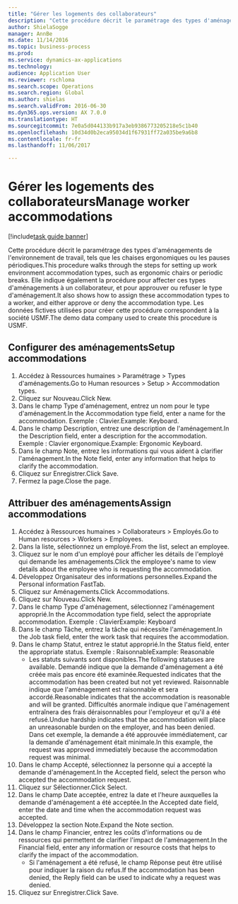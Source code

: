 ```yaml
--- 
title: "Gérer les logements des collaborateurs"
description: "Cette procédure décrit le paramétrage des types d'aménagements de l'environnement de travail, tels que les chaises ergonomiques ou les pauses périodiques."
author: ShielaSogge
manager: AnnBe
ms.date: 11/14/2016
ms.topic: business-process
ms.prod: 
ms.service: dynamics-ax-applications
ms.technology: 
audience: Application User
ms.reviewer: rschloma
ms.search.scope: Operations
ms.search.region: Global
ms.author: shielas
ms.search.validFrom: 2016-06-30
ms.dyn365.ops.version: AX 7.0.0
ms.translationtype: HT
ms.sourcegitcommit: 7e0a5d044133b917a3eb9386773205218e5c1b40
ms.openlocfilehash: 10d34d0b2eca95034d1f67931ff72a035be9a6b8
ms.contentlocale: fr-fr
ms.lasthandoff: 11/06/2017

---
```

# <a name="manage-worker-accommodations"></a><span data-ttu-id="17bd4-103">Gérer les logements des collaborateurs</span><span class="sxs-lookup"><span data-stu-id="17bd4-103">Manage worker accommodations</span></span>

[!include[task guide banner](../../../includes/task-guide-banner.md)]

<span data-ttu-id="17bd4-104">Cette procédure décrit le paramétrage des types d'aménagements de l'environnement de travail, tels que les chaises ergonomiques ou les pauses périodiques.</span><span class="sxs-lookup"><span data-stu-id="17bd4-104">This procedure walks through the steps for setting up work environment accommodation types, such as ergonomic chairs or periodic breaks.</span></span> <span data-ttu-id="17bd4-105">Elle indique également la procédure pour affecter ces types d'aménagements à un collaborateur, et pour approuver ou refuser le type d'aménagement.</span><span class="sxs-lookup"><span data-stu-id="17bd4-105">It also shows how to assign these accommodation types to a worker, and either approve or deny the accommodation type.</span></span> <span data-ttu-id="17bd4-106">Les données fictives utilisées pour créer cette procédure correspondent à la société USMF.</span><span class="sxs-lookup"><span data-stu-id="17bd4-106">The demo data company used to create this procedure is USMF.</span></span>


## <a name="setup-accommodations"></a><span data-ttu-id="17bd4-107">Configurer des aménagements</span><span class="sxs-lookup"><span data-stu-id="17bd4-107">Setup accommodations</span></span>
1. <span data-ttu-id="17bd4-108">Accédez à Ressources humaines > Paramétrage > Types d'aménagements.</span><span class="sxs-lookup"><span data-stu-id="17bd4-108">Go to Human resources > Setup > Accommodation types.</span></span>
2. <span data-ttu-id="17bd4-109">Cliquez sur Nouveau.</span><span class="sxs-lookup"><span data-stu-id="17bd4-109">Click New.</span></span>
3. <span data-ttu-id="17bd4-110">Dans le champ Type d'aménagement, entrez un nom pour le type d'aménagement.</span><span class="sxs-lookup"><span data-stu-id="17bd4-110">In the Accommodation type field, enter a name for the accommodation.</span></span> <span data-ttu-id="17bd4-111">Exemple : Clavier.</span><span class="sxs-lookup"><span data-stu-id="17bd4-111">Example: Keyboard.</span></span>
4. <span data-ttu-id="17bd4-112">Dans le champ Description, entrez une description de l'aménagement.</span><span class="sxs-lookup"><span data-stu-id="17bd4-112">In the Description field, enter a description for the accommodation.</span></span> <span data-ttu-id="17bd4-113">Exemple : Clavier ergonomique.</span><span class="sxs-lookup"><span data-stu-id="17bd4-113">Example: Ergonomic Keyboard.</span></span>
5. <span data-ttu-id="17bd4-114">Dans le champ Note, entrez les informations qui vous aident à clarifier l'aménagement.</span><span class="sxs-lookup"><span data-stu-id="17bd4-114">In the Note field, enter any information that helps to clarify the accommodation.</span></span>
6. <span data-ttu-id="17bd4-115">Cliquez sur Enregistrer.</span><span class="sxs-lookup"><span data-stu-id="17bd4-115">Click Save.</span></span>
7. <span data-ttu-id="17bd4-116">Fermez la page.</span><span class="sxs-lookup"><span data-stu-id="17bd4-116">Close the page.</span></span>

## <a name="assign-accommodations"></a><span data-ttu-id="17bd4-117">Attribuer des aménagements</span><span class="sxs-lookup"><span data-stu-id="17bd4-117">Assign accommodations</span></span>
1. <span data-ttu-id="17bd4-118">Accédez à Ressources humaines > Collaborateurs > Employés.</span><span class="sxs-lookup"><span data-stu-id="17bd4-118">Go to Human resources > Workers > Employees.</span></span>
2. <span data-ttu-id="17bd4-119">Dans la liste, sélectionnez un employé.</span><span class="sxs-lookup"><span data-stu-id="17bd4-119">From the list, select an employee.</span></span>
3. <span data-ttu-id="17bd4-120">Cliquez sur le nom d'un employé pour afficher les détails de l'employé qui demande les aménagements.</span><span class="sxs-lookup"><span data-stu-id="17bd4-120">Click the employee's name to view details about the employee who is requesting the accommodation.</span></span>
4. <span data-ttu-id="17bd4-121">Développez Organisateur des informations personnelles.</span><span class="sxs-lookup"><span data-stu-id="17bd4-121">Expand the Personal information FastTab.</span></span>
5. <span data-ttu-id="17bd4-122">Cliquez sur Aménagements.</span><span class="sxs-lookup"><span data-stu-id="17bd4-122">Click Accommodations.</span></span>
6. <span data-ttu-id="17bd4-123">Cliquez sur Nouveau.</span><span class="sxs-lookup"><span data-stu-id="17bd4-123">Click New.</span></span>
7. <span data-ttu-id="17bd4-124">Dans le champ Type d'aménagement, sélectionnez l'aménagement approprié.</span><span class="sxs-lookup"><span data-stu-id="17bd4-124">In the Accommodation type field, select the appropriate accommodation.</span></span> <span data-ttu-id="17bd4-125">Exemple : Clavier</span><span class="sxs-lookup"><span data-stu-id="17bd4-125">Example: Keyboard</span></span>
8. <span data-ttu-id="17bd4-126">Dans le champ Tâche, entrez la tâche qui nécessite l'aménagement.</span><span class="sxs-lookup"><span data-stu-id="17bd4-126">In the Job task field, enter the work task that requires the accommodation.</span></span>
9. <span data-ttu-id="17bd4-127">Dans le champ Statut, entrez le statut approprié.</span><span class="sxs-lookup"><span data-stu-id="17bd4-127">In the Status field, enter the appropriate status.</span></span> <span data-ttu-id="17bd4-128">Exemple : Raisonnable</span><span class="sxs-lookup"><span data-stu-id="17bd4-128">Example: Reasonable</span></span>
    * <span data-ttu-id="17bd4-129">Les statuts suivants sont disponibles.</span><span class="sxs-lookup"><span data-stu-id="17bd4-129">The following statuses are available.</span></span> <span data-ttu-id="17bd4-130">Demandé indique que la demande d'aménagement a été créée mais pas encore été examinée.</span><span class="sxs-lookup"><span data-stu-id="17bd4-130">Requested indicates that the accommodation has been created but not yet reviewed.</span></span> <span data-ttu-id="17bd4-131">Raisonnable indique que l'aménagement est raisonnable et sera accordé.</span><span class="sxs-lookup"><span data-stu-id="17bd4-131">Reasonable indicates that the accommodation is reasonable and will be granted.</span></span> <span data-ttu-id="17bd4-132">Difficultés anormale indique que l'aménagement entraînera des frais déraisonnables pour l'employeur et qu'il a été refusé.</span><span class="sxs-lookup"><span data-stu-id="17bd4-132">Undue hardship indicates that the accommodation will place an unreasonable burden on the employer, and has been denied.</span></span> <span data-ttu-id="17bd4-133">Dans cet exemple, la demande a été approuvée immédiatement, car la demande d'aménagement était minimale.</span><span class="sxs-lookup"><span data-stu-id="17bd4-133">In this example, the request was approved immediately because the accommodation request was minimal.</span></span>  
10. <span data-ttu-id="17bd4-134">Dans le champ Accepté, sélectionnez la personne qui a accepté la demande d'aménagement.</span><span class="sxs-lookup"><span data-stu-id="17bd4-134">In the Accepted field, select the person who accepted the accommodation request.</span></span>
11. <span data-ttu-id="17bd4-135">Cliquez sur Sélectionner.</span><span class="sxs-lookup"><span data-stu-id="17bd4-135">Click Select.</span></span>
12. <span data-ttu-id="17bd4-136">Dans le champ Date acceptée, entrez la date et l'heure auxquelles la demande d'aménagement a été acceptée.</span><span class="sxs-lookup"><span data-stu-id="17bd4-136">In the Accepted date field, enter the date and time when the accommodation request was accepted.</span></span>
13. <span data-ttu-id="17bd4-137">Développez la section Note.</span><span class="sxs-lookup"><span data-stu-id="17bd4-137">Expand the Note section.</span></span>
14. <span data-ttu-id="17bd4-138">Dans le champ Financier, entrez les coûts d'informations ou de ressources qui permettent de clarifier l'impact de l'aménagement.</span><span class="sxs-lookup"><span data-stu-id="17bd4-138">In the Financial field, enter any information or resource costs that helps to clarify the impact of the accommodation.</span></span>
    * <span data-ttu-id="17bd4-139">Si l'aménagement a été refusé, le champ Réponse peut être utilisé pour indiquer la raison du refus.</span><span class="sxs-lookup"><span data-stu-id="17bd4-139">If the accommodation has been denied, the Reply field can be used to indicate why a request was denied.</span></span>  
15. <span data-ttu-id="17bd4-140">Cliquez sur Enregistrer.</span><span class="sxs-lookup"><span data-stu-id="17bd4-140">Click Save.</span></span>


